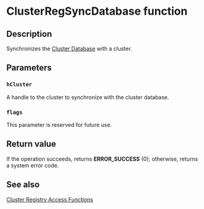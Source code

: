 # ClusterRegSyncDatabase function

## Description

Synchronizes the [Cluster Database](https://learn.microsoft.com/previous-versions/windows/desktop/mscs/cluster-database) with a cluster.

## Parameters

### `hCluster`

A handle to the cluster to synchronize with the cluster database.

### `flags`

This parameter is reserved for future use.

## Return value

If the operation succeeds, returns **ERROR_SUCCESS** (0); otherwise, returns a system error code.

## See also

[Cluster Registry Access Functions](https://learn.microsoft.com/previous-versions/windows/desktop/mscs/cluster-registry-access-functions)